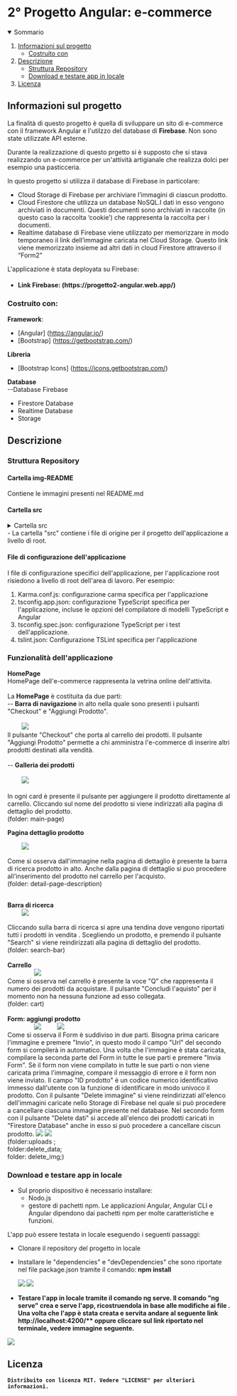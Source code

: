 <h1 algin="center">2° Progetto Angular: e-commerce</h1>

<details open="open">
  <summary>Sommario</summary>
  <ol>
    <li>
      <a href="#informazioni-sul-progetto">Informazioni sul progetto</a>
      <ul>
        <li><a href="#costruito-con">Costruito con</a></li>
      </ul>
    </li>
   <li><a href="#descrizione">Descrizione</a>
     <ul>
        <li><a href="#struttura-repository">Struttura Repository</a></li>
        <li><a href="#Download-e-testare-app-in-locale">Download e testare app in locale</a></li>
      </ul>
    </li>
   <li><a href="#licenza">Licenza</a></li>
  <ol>
</details>

<!-- Informazioni sul progetto-->

## Informazioni sul progetto

La finalità di questo progetto è quella di sviluppare un sito di e-commerce con il framework Angular e l'utilzzo del database di <b>Firebase</b>.
Non sono state utilizzate API esterne.

Durante la realizzazione di questo prgetto si è supposto che si stava realizzando un e-commerce per un'attività artigianale che realizza dolci per esempio una pasticceria.

In questo progetto si utilizza il database di Firebase in particolare:
*	Cloud Storage di Firebase per archiviare l’immagini di ciascun prodotto.
*	Cloud Firestore che utilizza un database NoSQL.I dati in esso vengono archiviati in documenti. Questi documenti sono archiviati in raccolte (in questo caso la raccolta ‘cookie’) che rappresenta la raccolta per i documenti.
*	Realtime database di Firebase viene utilizzato per memorizzare in modo temporaneo il link dell’immagine caricata nel Cloud Storage. Questo link viene memorizzato insieme ad altri dati in cloud Firestore attraverso il “Form2”

L'applicazione è stata deployata su Firebase:
- <h4>Link Firebase: (https://progetto2-angular.web.app/)</h4>

#### <h3>Costruito con:</h3>

<b>Framework</b>:

- [Angular] (https://angular.io/)
- [Bootstrap] (https://getbootstrap.com/)

<b>Libreria</b>

- [Bootstrap Icons] (https://icons.getbootstrap.com/)

<b>Database</b>
 <br>
  --Database Firebase     
   <ul>
     <li>Firestore Database</li>
     <li>Realtime Database</li>
     <li>Storage</li>
 </ul>
<!--Descrizione-->

## Descrizione

### Struttura Repository

<h4>Cartella img-README</h4>
Contiene le immagini presenti nel README.md

<h4>Cartella src</h4>
<details>
  <summary>Cartella src</summary>
   <ol>
     <li>
      Cartella app: contiene i file dei componenti in cui sono definiti la logica e i dati dell'applicazione.
      Componenti, modelli e stili angolari vanno qui.
      Per esempio:
      <ol>
        <li>
          app/app.componets.ts: Definisce la logica del componente radice dell'applicazione, denominato AppComponent.
          La vista associata a questo componente radice diventa la radice della gerarchia della vista quando si aggiungono componenti e servizi all'applicazione.
        </li>
        <li>app/app.component.html definisce il modello HTML associato all'AppComponent radice.</li>
        <li>app/app.component.css definisce il foglio di stile CSS di base per L'AppComponent radice.</li>
        <li>app/app.component.spec.ts definisce uno unit test per l'AppComponent radice.</li>
        <li> app/app.module.ts definisce il modulo radice, denominato AppModule, che indica ad Angular come assemblare l'applicazione. 
              Man mano che si aggiungono altri componenti all'app, questi devono essere dichiarati qui.
        </li>
     </ol>
  </li>
   
  <li>Cartella assets: contiene immagini e altri file di risorse da copiare cosi come sono quando crei l'applicazione.</li>
   
  <li>
     Cartella environments: contiene le opzioni di configurazione della build per particolari ambienti di destinazione.
     In particolare nella cartella environments sono presenti:
     </br>
      -- environments.ts (che viene utilizzato in fase di sviluppo);
     </br>
      -- environments.prod.ts (che viene utilizzato in fase di produzione);
     </br> 
    In questi due file è stata inserita la configurazione Firebase dell'app web.
     </br>
  <img src="img-README/environment.png"/>
</br>
  </li>
   <li>Altri file come:
     <ol>
       <li>
         favicon.ico: un'icona che viene utilizzata per questa applicazione alla sinistra dell'URL nella barra degli indirizzi del browser.
       </li>
       <li>index.html: La pagina HTML principale che viene publicata quando qualcuno visita l'app.</li>
       <li> 
         test.ts: Il punto di ingresso principale per i tuoi unit test, con alcune configurazioni specifiche   di Angular.
       </li>
     </ol>
   </li>
 <ol>
</details>
- La cartella "src" contiene i file di origine per il progetto dell'applicazione a livello di root.

<h4>File di configurazione dell'applicazione</h4>

I file di configurazione specifici dell'applicazione, per l'applicazione root risiedono a livello di root dell'area di lavoro.
Per esempio:
<ol>
 <li>Karma.conf.js: configurazione carma specifica per l'applicazione</li>
 <li>
   tsconfig.app.json: configurazione TypeScript specifica per l'applicazione, incluse le opzioni del compilatore di modelli TypeScript e Angular
 </li>
 <li>
   tsconfig.spec.json: configurazione TypeScript per i test dell'applicazione.
 </li>
 <li>tslint.json: Configurazione TSLint specifica per l'applicazione</li>
</ol>

### Funzionalità dell'applicazione

<b>HomePage</b>
 </br>
 HomePage dell'e-commerce rappresenta la vetrina online dell'attivita.
</br>     
La <b>HomePage</b> è costituita da due parti:
    </br>
  -- <b>Barra di navigazione</b> in alto nella quale sono presenti 
    i pulsanti "Checkout" e "Aggiungi Prodotto".
  </br>
  </br>
  &emsp;&emsp; ![](img-README/search-bar.png)
   </br> 
    Il pulsante "Checkout" che porta al carrello dei prodotti. Il pulsante "Aggiungi Prodotto" permette a chi amministra l'e-commerce di inserire altri prodotti destinati alla       vendità.
  </br>
  </br>
 -- <b>Galleria dei prodotti</b>
   </br>
   </br>
   &emsp;&emsp; ![](img-README/gallery.png)
  </br>
  </br>
   In ogni card è presente il pulsante per aggiungere il prodotto direttamente al carrello. 
   Cliccando sul nome del prodotto si viene indirizzati alla pagina di dettaglio del prodotto. 
   </br>
   (folder: main-page)

  <b>Pagina dettaglio prodotto</b>
 
  &emsp;&emsp; ![](img-README/detail-page.png)
 
 Come si osserva dall'immagine nella pagina di dettaglio è presente la barra di ricerca prodotto in alto. Anche dalla pagina di dettaglio si puo procedere all'inserimento del   prodotto nel carrello per l'acquisto.
</br>
(folder: detail-page-description)
</br>
</br>

<b>Barra di ricerca</b>
</br>
&emsp;&emsp; ![](img-README/search.png)
</br>

Cliccando sulla barra di ricerca si apre una tendina dove vengono riportati tutti i prodotti in vendita .
Scegliendo un prodotto, e premendo il pulsante "Search" si viene reindirizzati alla pagina di dettaglio del prodotto.
</br>
(folder: search-bar)
</br>
</br>
<b>Carrello</b>
</br>
 &emsp;&emsp;&emsp;&emsp; ![](img-README/cart.png)
 </br>
 Come si osserva nel carrello è presente la voce "Q" che rappresenta il numero dei prodotti da acquistare. 
 Il pulsante "Concludi l'aquisto" per il momento non ha nessuna funzione ad esso collegata.
 </br>
(folder: cart)
</br>
</br>
<b>Form: aggiungi prodotto</b>
</br>
&emsp;&emsp;&emsp;&emsp; ![](img-README/form1.png)
&emsp;&emsp; ![](img-README/form22.png)
</br>
 Come si osserva il Form è suddiviso in due parti. 
 Bisogna prima caricare l'immagine e premere "Invio", in questo modo il campo "Url" del secondo form si compilerà in automatico. Una volta che l'immagine è stata caricata, compilare la seconda parte del Form in tutte le sue parti e premere "Invia Form".
 Sè il form non viene compilato in tutte le sue parti o non viene caricata prima l'immagine, compare il messaggio di errore e il form non viene inviato.
 Il campo "ID prodotto" è un codice numerico identificativo immesso dall'utente con la funzione di identificare in modo univoco il prodotto.
 Con il pulsante "Delete immagine" si viene reindirizzati all'elenco dell'immagini caricate nello Storage di Firebase nel quale si può procedere a cancellare ciascuna immagine presente nel database. 
Nel secondo form con il pulsante "Delete dati" si accede all'elenco dei prodotti caricati in "Firestore Database" anche in esso si può procedere a cancellare ciscun prodotto.
 ![](img-README/el.immagine.png)
 ![](img-README/el.prodotti.png)
 </br>
(folder:uploads ;</br>folder:delete_data;</br>folder: delete_img;)
</br>

### Download e testare app in locale

- Sul proprio dispositivo è necessario installare: 
   - Nodo.js
   - gestore di pachetti npm. 
Le applicazioni Angular, Angular CLI e Angular dipendono dai pachetti npm per molte caratteristiche e funzioni.

L'app può essere testata in locale eseguendo i seguenti passaggi:

- Clonare il repository del progetto in locale 

- Installare le "dependencies" e "devDependencies" che sono riportate nel file package.json tramite il comando:
  <b>npm install <b>
  
  ![](img-README/dependencies.png) 
  ![](img-README/devdependencies.png)

  

- Testare l'app in locale tramite il comando ng serve.
Il comando "ng serve" crea e serve l'app, ricostruendola in base alle modifiche ai file .
Una volta che l'app è stata creata e servita andare al seguente link <a>http://localhost:4200/**</a> oppure cliccare sul link riportato nel terminale, vedere immagine seguente.

 ![](img-README/terminale.png)

## Licenza

    Distribuito con licenza MIT. Vedere "LICENSE" per ulteriori informazioni.

